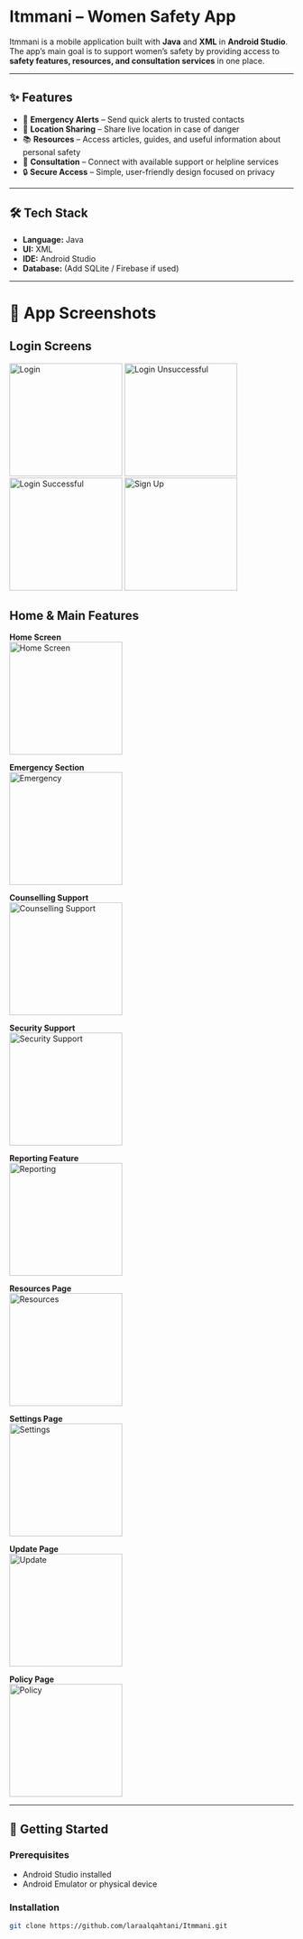 # Itmmani – Women Safety App  

Itmmani is a mobile application built with **Java** and **XML** in **Android Studio**.  
The app’s main goal is to support women’s safety by providing access to **safety features, resources, and consultation services** in one place.  

---

## ✨ Features  
- 🚨 **Emergency Alerts** – Send quick alerts to trusted contacts  
- 📍 **Location Sharing** – Share live location in case of danger  
- 📚 **Resources** – Access articles, guides, and useful information about personal safety  
- 💬 **Consultation** – Connect with available support or helpline services  
- 🔒 **Secure Access** – Simple, user-friendly design focused on privacy  

---

## 🛠️ Tech Stack  
- **Language:** Java  
- **UI:** XML  
- **IDE:** Android Studio  
- **Database:** (Add SQLite / Firebase if used)  

---

# 📸 App Screenshots  

## Login Screens
<img src="https://github.com/user-attachments/assets/3001cb86-a61f-4ce0-b0ef-fdf77d74eba7" width="200" alt="Login" />
<img src="https://github.com/user-attachments/assets/312e8c78-23e4-442d-8f94-aa56dc0dce09" width="200" alt="Login Unsuccessful" />
<img src="https://github.com/user-attachments/assets/25503498-c17f-404d-b22b-91a60778724d" width="200" alt="Login Successful" />
<img src="https://github.com/user-attachments/assets/95ac2cfc-db63-4d25-b27a-03ed40af0b64" width="200" alt="Sign Up" />

## Home & Main Features
**Home Screen**  
<img src="https://github.com/user-attachments/assets/f61aabff-56af-4124-86d4-b500cb6b7a40" width="200" alt="Home Screen" />

**Emergency Section**  
<img src="https://github.com/user-attachments/assets/35748ea6-a409-4b34-98ad-f3cb4dca153c" width="200" alt="Emergency" />

**Counselling Support**  
<img src="https://github.com/user-attachments/assets/03fe51f1-676c-4897-8cb7-6a1d28ceb20d" width="200" alt="Counselling Support" />

**Security Support**  
<img src="https://github.com/user-attachments/assets/130d4d67-1ce5-4337-9f38-fc7499742c30" width="200" alt="Security Support" />

**Reporting Feature**  
<img src="https://github.com/user-attachments/assets/963ecb9c-833a-440c-80f3-01339bf25688" width="200" alt="Reporting" />

**Resources Page**  
<img src="https://github.com/user-attachments/assets/21f07819-a638-471c-ad36-16963eaca86b" width="200" alt="Resources" />

**Settings Page**  
<img src="https://github.com/user-attachments/assets/db742208-b5ea-4786-a646-92ba940e0eaa" width="200" alt="Settings" />

**Update Page**  
<img src="https://github.com/user-attachments/assets/968bd8e9-0788-4191-a75f-dd5189693685" width="200" alt="Update" />

**Policy Page**  
<img src="https://github.com/user-attachments/assets/43de07ed-f1ca-4009-a675-dffa94734e29" width="200" alt="Policy" />

---

## 🚀 Getting Started  

### Prerequisites  
- Android Studio installed  
- Android Emulator or physical device  

### Installation  
```bash
git clone https://github.com/laraalqahtani/Itmmani.git
